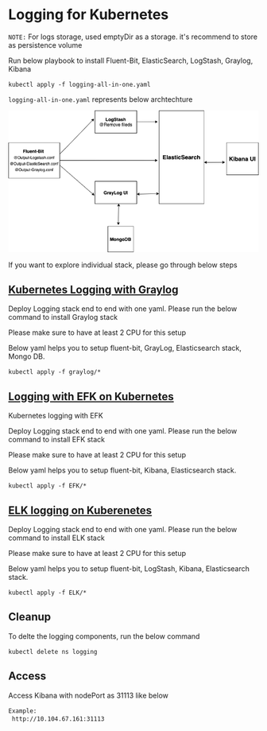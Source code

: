 # Logging for Kubernetes

`NOTE:` For logs storage, used emptyDir as a storage. it's recommend to store as persistence volume

Run below playbook to install Fluent-Bit, ElasticSearch, LogStash, Graylog, Kibana

```
kubectl apply -f logging-all-in-one.yaml
```

`logging-all-in-one.yaml` represents below archtechture 

![logging-arch](./Logging-Arch.png)


If you want to explore individual stack, please go through below steps 


## [Kubernetes Logging with Graylog](https://github.com/angudadevops/k8s_addons/tree/master/logging/graylog)

Deploy Logging stack end to end with one yaml. Please run the below command to install Graylog stack

   Please make sure to have at least 2 CPU for this setup

   Below yaml helps you to setup fluent-bit, GrayLog, Elasticsearch stack, Mongo DB.
   ```
   kubectl apply -f graylog/*
   ```


## [Logging with EFK on Kubernetes](https://github.com/angudadevops/k8s_addons/tree/master/logging/EFK)

Kubernetes logging with EFK

Deploy Logging stack end to end with one yaml. Please run the below command to install EFK stack 

   Please make sure to have at least 2 CPU for this setup
 
   Below yaml helps you to setup fluent-bit, Kibana, Elasticsearch stack. 
   ```
   kubectl apply -f EFK/*
   ``` 

## [ELK logging on Kuberenetes](https://github.com/angudadevops/k8s_addons/tree/master/logging/ELK)

Deploy Logging stack end to end with one yaml. Please run the below command to install ELK stack

   Please make sure to have at least 2 CPU for this setup

   Below yaml helps you to setup fluent-bit, LogStash, Kibana, Elasticsearch stack.
   ```
   kubectl apply -f ELK/*
   ```

## Cleanup

To delte the logging components, run the below command
  ```
  kubectl delete ns logging
  ```

## Access
Access Kibana with nodePort as 31113 like below 

  ```
  Example: 
   http://10.104.67.161:31113
  ```
